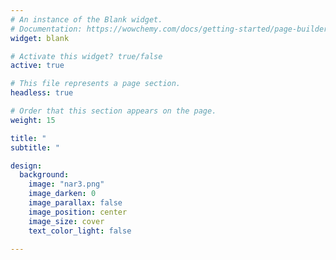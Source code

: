 ```yaml
---
# An instance of the Blank widget.
# Documentation: https://wowchemy.com/docs/getting-started/page-builder/
widget: blank

# Activate this widget? true/false
active: true

# This file represents a page section.
headless: true

# Order that this section appears on the page.
weight: 15

title: "                                                                                "
subtitle: "                                                                                                          "

design:
  background:
    image: "nar3.png"
    image_darken: 0
    image_parallax: false
    image_position: center
    image_size: cover
    text_color_light: false
    
---
```

